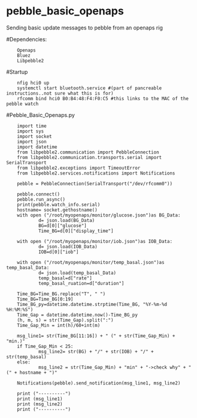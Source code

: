 # pebble_basic_openaps
Sending basic update messages to pebble from an openaps rig

#Dependencies:

        Openaps
        Bluez
        Libpebble2

#Startup

        nfig hci0 up
        systemctl start bluetooth.service #(part of pancreable instructions..not sure what this is for)
        rfcomm bind hci0 B0:B4:48:F4:F0:C5 #this links to the MAC of the pebble watch

#Pebble_Basic_Openaps.py

        import time
        import sys
        import socket
        import json
        import datetime
        from libpebble2.communication import PebbleConnection
        from libpebble2.communication.transports.serial import SerialTransport
        from libpebble2.exceptions import TimeoutError
        from libpebble2.services.notifications import Notifications

        pebble = PebbleConnection(SerialTransport("/dev/rfcomm0"))

        pebble.connect()
        pebble.run_async()
        print(pebble.watch_info.serial)
        hostname= socket.gethostname()
        with open ("/root/myopenaps/monitor/glucose.json")as BG_Data:
                d= json.load(BG_Data)
                BG=d[0]["glucose"]
                Time_BG=d[0]["display_time"]

        with open ("/root/myopenaps/monitor/iob.json")as IOB_Data:
                d= json.load(IOB_Data)
                IOB=d[0]["iob"]

        with open ("/root/myopenaps/monitor/temp_basal.json")as temp_basal_Data:
                d= json.load(temp_basal_Data)
                temp_basal=d["rate"]
                temp_basal_ruation=d["duration"]
        
        Time_BG=Time_BG.replace("T", " ")
        Time_BG=Time_BG[0:19]
        Time_BG_py=datetime.datetime.strptime(Time_BG, "%Y-%m-%d %H:%M:%S")
        Time_Gap = datetime.datetime.now()-Time_BG_py
        (h, m, s) = str(Time_Gap).split(":")
        Time_Gap_Min = int(h)/60+int(m)

        msg_line1= str(Time_BG[11:16]) + " (" + str(Time_Gap_Min) + "min.)"
        if Time_Gap_Min < 25:
                msg_line2= str(BG) + "/" + str(IOB) + "/" + str(temp_basal)
        else:
                msg_line2 = str(Time_Gap_Min) + "min" + "->check why" + " (" + hostname + ")"

        Notifications(pebble).send_notification(msg_line1, msg_line2)

        print ("----------")
        print (msg_line1)
        print (msg_line2)
        print ("----------")
